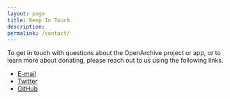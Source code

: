 ```yaml
---
layout: page
title: Keep In Touch
description: 
permalink: /contact/
---
```

<p>To get in touch with questions about the OpenArchive project or app, or to learn more about donating, please reach out to us using the following links.</p>
<ul id="contact-links">
<li><a target="_blank" href="mailto:info@open-archive.org"><i class="fa fa-envelope-o fa-fw"></i> <span class="network-name">E-mail</span></a></li>
<li><a href="https://twitter.com/open_archive"><i class="fa fa-twitter fa-fw"></i> <span class="network-name">Twitter</span></a></li>
<li><a href="https://github.com/openarchive"><i class="fa fa-github fa-fw"></i> <span class="network-name">GitHub</span></a></li>
  </ul>


